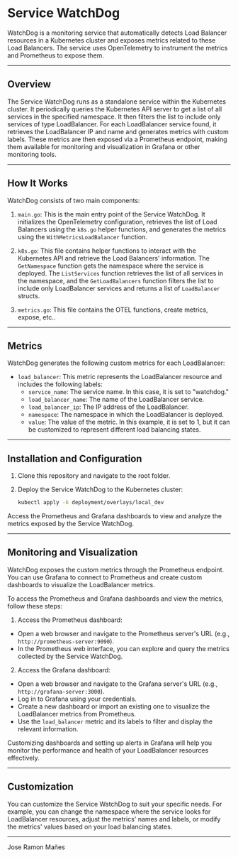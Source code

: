 # Service WatchDog

WatchDog is a monitoring service that automatically detects Load Balancer resources in a Kubernetes cluster and exposes metrics related to these Load Balancers. The service uses OpenTelemetry to instrument the metrics and Prometheus to expose them.

---

## Overview

The Service WatchDog runs as a standalone service within the Kubernetes cluster. It periodically queries the Kubernetes API server to get a list of all services in the specified namespace. It then filters the list to include only services of type LoadBalancer. For each LoadBalancer service found, it retrieves the LoadBalancer IP and name and generates metrics with custom labels. These metrics are then exposed via a Prometheus endpoint, making them available for monitoring and visualization in Grafana or other monitoring tools.

---

## How It Works

WatchDog consists of two main components:

1. `main.go`: This is the main entry point of the Service WatchDog. It initializes the OpenTelemetry configuration, retrieves the list of Load Balancers using the `k8s.go` helper functions, and generates the metrics using the `WithMetricsLoadBalancer` function.

2. `k8s.go`: This file contains helper functions to interact with the Kubernetes API and retrieve the Load Balancers' information. The `GetNamespace` function gets the namespace where the service is deployed. The `ListServices` function retrieves the list of all services in the namespace, and the `GetLoadBalancers` function filters the list to include only LoadBalancer services and returns a list of `LoadBalancer` structs.

3. `metrics.go`: This file contains the OTEL functions, create metrics, expose, etc..

---

## Metrics

WatchDog generates the following custom metrics for each LoadBalancer:

- `load_balancer`: This metric represents the LoadBalancer resource and includes the following labels:
    - `service_name`: The service name. In this case, it is set to "watchdog."
    - `load_balancer_name`: The name of the LoadBalancer service.
    - `load_balancer_ip`: The IP address of the LoadBalancer.
    - `namespace`: The namespace in which the LoadBalancer is deployed.
    - `value`: The value of the metric. In this example, it is set to 1, but it can be customized to represent different load balancing states.

---

## Installation and Configuration

1. Clone this repository and navigate to the root folder.

2. Deploy the Service WatchDog to the Kubernetes cluster:

   ```bash
   kubectl apply -k deployment/overlays/local_dev
   ```

Access the Prometheus and Grafana dashboards to view and analyze the metrics exposed by the Service WatchDog.

---

## Monitoring and Visualization

WatchDog exposes the custom metrics through the Prometheus endpoint. You can use Grafana to connect to Prometheus and create custom dashboards to visualize the LoadBalancer metrics.

To access the Prometheus and Grafana dashboards and view the metrics, follow these steps:

1. Access the Prometheus dashboard:
  - Open a web browser and navigate to the Prometheus server's URL (e.g., `http://prometheus-server:9090`).
  - In the Prometheus web interface, you can explore and query the metrics collected by the Service WatchDog.

2. Access the Grafana dashboard:
  - Open a web browser and navigate to the Grafana server's URL (e.g., `http://grafana-server:3000`).
  - Log in to Grafana using your credentials.
  - Create a new dashboard or import an existing one to visualize the LoadBalancer metrics from Prometheus.
  - Use the `load_balancer` metric and its labels to filter and display the relevant information.

Customizing dashboards and setting up alerts in Grafana will help you monitor the performance and health of your LoadBalancer resources effectively.

---

## Customization

You can customize the Service WatchDog to suit your specific needs. For example, you can change the namespace where the service looks for LoadBalancer resources, adjust the metrics' names and labels, or modify the metrics' values based on your load balancing states.

---

Jose Ramon Mañes